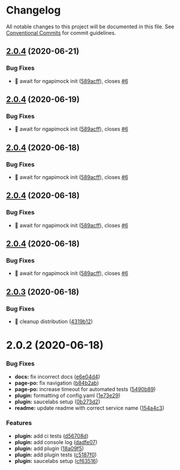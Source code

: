 # Changelog

All notable changes to this project will be documented in this file. See
[Conventional Commits](https://conventionalcommits.org) for commit guidelines.

## [2.0.4](https://github.com/ng-apimock/webdriverio-plugin/compare/v2.0.3...v2.0.4) (2020-06-21)


### Bug Fixes

* 🐛 await for ngapimock init ([589acff](https://github.com/ng-apimock/webdriverio-plugin/commit/589acffa2f0318d61e7ad9d2337889ed92c7fe36)), closes [#6](https://github.com/ng-apimock/webdriverio-plugin/issues/6)

## [2.0.4](https://github.com/ng-apimock/webdriverio-plugin/compare/v2.0.3...v2.0.4) (2020-06-19)


### Bug Fixes

* 🐛 await for ngapimock init ([589acff](https://github.com/ng-apimock/webdriverio-plugin/commit/589acffa2f0318d61e7ad9d2337889ed92c7fe36)), closes [#6](https://github.com/ng-apimock/webdriverio-plugin/issues/6)

## [2.0.4](https://github.com/ng-apimock/webdriverio-plugin/compare/v2.0.3...v2.0.4) (2020-06-18)


### Bug Fixes

* 🐛 await for ngapimock init ([589acff](https://github.com/ng-apimock/webdriverio-plugin/commit/589acffa2f0318d61e7ad9d2337889ed92c7fe36)), closes [#6](https://github.com/ng-apimock/webdriverio-plugin/issues/6)

## [2.0.4](https://github.com/ng-apimock/webdriverio-plugin/compare/v2.0.3...v2.0.4) (2020-06-18)


### Bug Fixes

* 🐛 await for ngapimock init ([589acff](https://github.com/ng-apimock/webdriverio-plugin/commit/589acffa2f0318d61e7ad9d2337889ed92c7fe36)), closes [#6](https://github.com/ng-apimock/webdriverio-plugin/issues/6)

## [2.0.4](https://github.com/ng-apimock/webdriverio-plugin/compare/v2.0.3...v2.0.4) (2020-06-18)


### Bug Fixes

* 🐛 await for ngapimock init ([589acff](https://github.com/ng-apimock/webdriverio-plugin/commit/589acffa2f0318d61e7ad9d2337889ed92c7fe36)), closes [#6](https://github.com/ng-apimock/webdriverio-plugin/issues/6)

## [2.0.3](https://github.com/ng-apimock/webdriverio-plugin/compare/v2.0.2...v2.0.3) (2020-06-18)


### Bug Fixes

* 🐛 cleanup distribution ([4319b12](https://github.com/ng-apimock/webdriverio-plugin/commit/4319b12443c26c454be4ba31f2c68e2b2685e827))

# 2.0.2 (2020-06-18)


### Bug Fixes

* **docs:** fix incorrect docs ([e6e04d4](https://github.com/ng-apimock/webdriverio-plugin/commit/e6e04d495a9a692a6ecb210b5619e1e395c5a00a))
* **page-po:** fix navigation ([b84b2ab](https://github.com/ng-apimock/webdriverio-plugin/commit/b84b2ab546a90ed4f58ef034ade1871656e763ce))
* **page-po:** increase timeout for automated tests ([5490b89](https://github.com/ng-apimock/webdriverio-plugin/commit/5490b8920788ceced7d988da6d891331d467cc9e))
* **plugin:** formatting of config.yaml ([1e73e29](https://github.com/ng-apimock/webdriverio-plugin/commit/1e73e2998050fb549b67112742d9ee0aa4c06a19))
* **plugin:** saucelabs setup ([0b273d2](https://github.com/ng-apimock/webdriverio-plugin/commit/0b273d2879dae76f89d08bcf4ec936efdf6bc121))
* **readme:** update readme with correct service name ([154a4c3](https://github.com/ng-apimock/webdriverio-plugin/commit/154a4c34363274cedacffcc77eb43ff1c70a87bc))


### Features

* **plugin:** add ci tests ([d56708d](https://github.com/ng-apimock/webdriverio-plugin/commit/d56708d031564b90a706b5d70ff819ce24ee2891))
* **plugin:** add console log ([dadfe07](https://github.com/ng-apimock/webdriverio-plugin/commit/dadfe0773a969269aa4229c291e8861657a7dc58))
* **plugin:** add plugin ([18a09f5](https://github.com/ng-apimock/webdriverio-plugin/commit/18a09f5729f4e05aada6fcaf1a14ef1432696f31))
* **plugin:** add plugin tests ([c5187f0](https://github.com/ng-apimock/webdriverio-plugin/commit/c5187f059cbc6dcce65915fdf1e10e556415f743))
* **plugin:** saucelabs setup ([cf63516](https://github.com/ng-apimock/webdriverio-plugin/commit/cf63516b3ebe2bccbc4625460be1e8dc3d6b198d))
